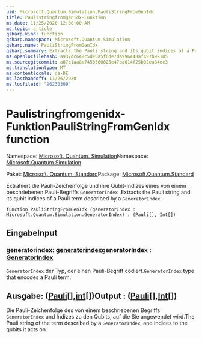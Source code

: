 ```yaml
---
uid: Microsoft.Quantum.Simulation.PauliStringFromGenIdx
title: Paulistringfromgenidx-Funktion
ms.date: 11/25/2020 12:00:00 AM
ms.topic: article
qsharp.kind: function
qsharp.namespace: Microsoft.Quantum.Simulation
qsharp.name: PauliStringFromGenIdx
qsharp.summary: Extracts the Pauli string and its qubit indices of a Pauli term described by a `GeneratorIndex`.
ms.openlocfilehash: a937dc648c5de5a5f6de7da996448af497b92185
ms.sourcegitcommit: a87c1aa8e7453360025e47ba614f25b02ea84ec3
ms.translationtype: MT
ms.contentlocale: de-DE
ms.lasthandoff: 11/26/2020
ms.locfileid: "96230309"
---
```

# <a name="paulistringfromgenidx-function"></a><span data-ttu-id="4dc1d-102">Paulistringfromgenidx-Funktion</span><span class="sxs-lookup"><span data-stu-id="4dc1d-102">PauliStringFromGenIdx function</span></span>

<span data-ttu-id="4dc1d-103">Namespace: [Microsoft. Quantum. Simulation](xref:Microsoft.Quantum.Simulation)</span><span class="sxs-lookup"><span data-stu-id="4dc1d-103">Namespace: [Microsoft.Quantum.Simulation](xref:Microsoft.Quantum.Simulation)</span></span>

<span data-ttu-id="4dc1d-104">Paket: [Microsoft. Quantum. Standard](https://nuget.org/packages/Microsoft.Quantum.Standard)</span><span class="sxs-lookup"><span data-stu-id="4dc1d-104">Package: [Microsoft.Quantum.Standard](https://nuget.org/packages/Microsoft.Quantum.Standard)</span></span>


<span data-ttu-id="4dc1d-105">Extrahiert die Pauli-Zeichenfolge und ihre Qubit-Indizes eines von einem beschriebenen Pauli-Begriffs `GeneratorIndex` .</span><span class="sxs-lookup"><span data-stu-id="4dc1d-105">Extracts the Pauli string and its qubit indices of a Pauli term described by a `GeneratorIndex`.</span></span>

```qsharp
function PauliStringFromGenIdx (generatorIndex : Microsoft.Quantum.Simulation.GeneratorIndex) : (Pauli[], Int[])
```


## <a name="input"></a><span data-ttu-id="4dc1d-106">Eingabe</span><span class="sxs-lookup"><span data-stu-id="4dc1d-106">Input</span></span>

### <a name="generatorindex--generatorindex"></a><span data-ttu-id="4dc1d-107">generatorindex: [generatorindex](xref:Microsoft.Quantum.Simulation.GeneratorIndex)</span><span class="sxs-lookup"><span data-stu-id="4dc1d-107">generatorIndex : [GeneratorIndex](xref:Microsoft.Quantum.Simulation.GeneratorIndex)</span></span>

<span data-ttu-id="4dc1d-108">`GeneratorIndex` der Typ, der einen Pauli-Begriff codiert.</span><span class="sxs-lookup"><span data-stu-id="4dc1d-108">`GeneratorIndex` type that encodes a Pauli term.</span></span>



## <a name="output--pauliint"></a><span data-ttu-id="4dc1d-109">Ausgabe: ([Pauli](xref:microsoft.quantum.lang-ref.pauli)[],[int](xref:microsoft.quantum.lang-ref.int)[])</span><span class="sxs-lookup"><span data-stu-id="4dc1d-109">Output : ([Pauli](xref:microsoft.quantum.lang-ref.pauli)[],[Int](xref:microsoft.quantum.lang-ref.int)[])</span></span>

<span data-ttu-id="4dc1d-110">Die Pauli-Zeichenfolge des von einem beschriebenen Begriffs `GeneratorIndex` und Indizes zu den Qubits, auf die Sie angewendet wird.</span><span class="sxs-lookup"><span data-stu-id="4dc1d-110">The Pauli string of the term described by a `GeneratorIndex`, and indices to the qubits it acts on.</span></span>